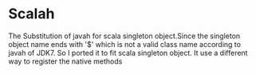 Scalah
======

The Substitution of javah for scala singleton object.Since the singleton object name ends with '$' which is not a valid class name according to javah of JDK7.
So I ported it to fit scala singleton object. It use a different way to register the native methods
